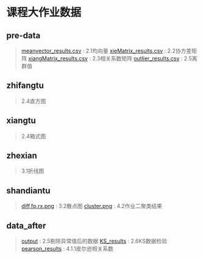 # 课程大作业数据
## pre-data
> [meanvector_results.csv](pre-data/meanvector_results.csv) : 2.1均向量
> [xieMatrix_results.csv](pre-data/xieMatrix_results.csv) : 2.2协方差矩阵
> [xiangMatrix_results.csv](pre-data/xiangMatrix_results.csv) : 2.3相关系数矩阵
> [outlier_results.csv](pre-data/outlier_results.csv) : 2.5离群值
## zhifangtu
> 2.4直方图
## xiangtu
> 2.4箱式图
## zhexian
> 3.1折线图
## shandiantu
> [diff,fp,rx.png](shandiantu/diff,fp,rx.png) : 3.2散点图
> [cluster.png](shandiantu/cluster.png) : 4.2作业二聚类结果
## data_after
> [output](data_after/output) : 2.5剔除异常值后的数据
> [KS_results](data_after/KS_results) : 2.6KS数据检验
> [pearson_results](data_after/pearson_results) : 4.1.1皮尔逊相关系数
